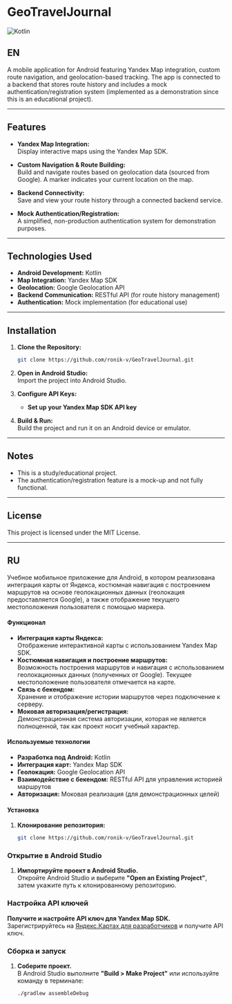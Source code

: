# GeoTravelJournal

![Kotlin](https://img.shields.io/badge/kotlin-%237F52FF.svg?style=for-the-badge&logo=kotlin&logoColor=white)

## EN
A mobile application for Android featuring Yandex Map integration, custom route navigation, and geolocation-based tracking. The app is connected to a backend that stores route history and includes a mock authentication/registration system (implemented as a demonstration since this is an educational project).

---

## Features

- **Yandex Map Integration:**  
  Display interactive maps using the Yandex Map SDK.

- **Custom Navigation & Route Building:**  
  Build and navigate routes based on geolocation data (sourced from Google). A marker indicates your current location on the map.

- **Backend Connectivity:**  
  Save and view your route history through a connected backend service.

- **Mock Authentication/Registration:**  
  A simplified, non-production authentication system for demonstration purposes.

---

## Technologies Used

- **Android Development:** Kotlin  
- **Map Integration:** Yandex Map SDK  
- **Geolocation:** Google Geolocation API  
- **Backend Communication:** RESTful API (for route history management)  
- **Authentication:** Mock implementation (for educational use)

---

## Installation

1. **Clone the Repository:**  
   ```bash
   git clone https://github.com/ronik-v/GeoTravelJournal.git
2. **Open in Android Studio:**  
   Import the project into Android Studio.

3. **Configure API Keys:**  
   - **Set up your Yandex Map SDK API key**
   
4. **Build & Run:**  
   Build the project and run it on an Android device or emulator.

---

## Notes

- This is a study/educational project.
- The authentication/registration feature is a mock-up and not fully functional.

---

## License

This project is licensed under the MIT License.

---

## RU

Учебное мобильное приложение для Android, в котором реализована интеграция карты от Яндекса, костюмная навигация с построением маршрутов на основе геолокационных данных (геолокация предоставляется Google), а также отображение текущего местоположения пользователя с помощью маркера.

#### Функционал

- **Интеграция карты Яндекса:**  
  Отображение интерактивной карты с использованием Yandex Map SDK.
- **Костюмная навигация и построение маршрутов:**  
  Возможность построения маршрутов и навигация с использованием геолокационных данных (полученных от Google). Текущее местоположение пользователя отмечается на карте.
- **Связь с бекендом:**  
  Хранение и отображение истории маршрутов через подключение к серверу.
- **Моковая авторизация/регистрация:**  
  Демонстрационная система авторизации, которая не является полноценной, так как проект носит учебный характер.

#### Используемые технологии

- **Разработка под Android:** Kotlin  
- **Интеграция карт:** Yandex Map SDK  
- **Геолокация:** Google Geolocation API  
- **Взаимодействие с бекендом:** RESTful API для управления историей маршрутов  
- **Авторизация:** Моковая реализация (для демонстрационных целей)

#### Установка

1. **Клонирование репозитория:**  
   ```bash
   git clone https://github.com/ronik-v/GeoTravelJournal.git
### Открытие в Android Studio

1. **Импортируйте проект в Android Studio.**  
   Откройте Android Studio и выберите **"Open an Existing Project"**, затем укажите путь к клонированному репозиторию.

### Настройка API ключей

**Получите и настройте API ключ для Yandex Map SDK.**  
   Зарегистрируйтесь на [Яндекс.Картах для разработчиков](https://developer.tech.yandex.ru/) и получите API ключ.


### Сборка и запуск

1. **Соберите проект.**  
   В Android Studio выполните **"Build > Make Project"** или используйте команду в терминале:
   ```bash
   ./gradlew assembleDebug